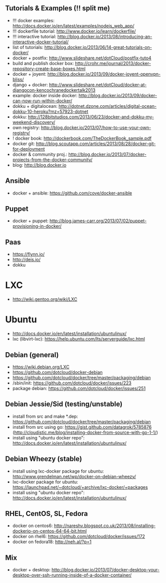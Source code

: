 ## Tutorials & Examples (!! split me)
 - !!! docker examples: http://docs.docker.io/en/latest/examples/nodejs_web_app/
 - !!! dockerfile tutorial: http://www.docker.io/learn/dockerfile/
 - !!! interactive tutorial: http://blog.docker.io/2013/08/introducing-an-interactive-docker-tutorial/
 - list of tutorials: http://blog.docker.io/2013/06/14-great-tutorials-on-docker/
 - docker + postfix: http://www.slideshare.net/dotCloud/postfix-tuto4
 - build and publish docker box: http://crohr.me/journal/2013/docker-repository-create-base-boxes.html
 - docker + joyent: http://blog.docker.io/2013/09/docker-joyent-openvpn-bliss/
 - django + docker: http://www.slideshare.net/dotCloud/docker-at-djangocon-kencochranedockertalk2013
 - example: docker inside docker: http://blog.docker.io/2013/09/docker-can-now-run-within-docker/
 - dokku + digitalocean: http://dotnet.dzone.com/articles/digital-ocean-dokku-10-heroku?mz=57923-dotnet
 - dokku: http://128bitstudios.com/2013/06/23/docker-and-dokku-my-weekend-discovery/
 - own registry: http://blog.docker.io/2013/07/how-to-use-your-own-registry/
 - ! docker book: http://dockerbook.com/TheDockerBook_sample.pdf
 - docker git: http://blog.scoutapp.com/articles/2013/08/28/docker-git-for-deployment
 - docker & community proj.: http://blog.docker.io/2013/07/docker-projects-from-the-docker-community/
 - blog: http://blog.docker.io

## Ansible
 - docker + ansible: https://github.com/cove/docker-ansible

## Puppet
 - docker + puppet: http://blog.james-carr.org/2013/07/02/puppet-provisioning-in-docker/

## Paas
 - https://flynn.io/
 - http://deis.io/
 - dokku

# LXC
 - http://wiki.gentoo.org/wiki/LXC

# Ubuntu
 - http://docs.docker.io/en/latest/installation/ubuntulinux/
 - lxc (libvirt-lxc): https://help.ubuntu.com/lts/serverguide/lxc.html

## Debian (general)
 - https://wiki.debian.org/LXC
 - https://github.com/dotcloud/docker-debian
 - https://github.com/dotcloud/docker/tree/master/packaging/debian
 - /sbin/init: https://github.com/dotcloud/docker/issues/223
 - package debian: https://github.com/dotcloud/docker/issues/251

## Debian Jessie/Sid (testing/unstable)
 - install from src and make *.dep: https://github.com/dotcloud/docker/tree/master/packaging/debian
 - install from src using go: https://gist.github.com/datagrok/5785876 (http://cloudistic.me/blog/installing-docker-from-source-with-go-1-1/)
 - install using "ubuntu docker repo": http://docs.docker.io/en/latest/installation/ubuntulinux/

## Debian Wheezy (stable)
 - install using lxc-docker package for ubuntu: http://www.grendelman.net/wp/docker-on-debian-wheezy/
 - lxc-docker package for ubuntu: https://launchpad.net/~dotcloud/+archive/lxc-docker/+packages
 - install using "ubuntu docker repo": http://docs.docker.io/en/latest/installation/ubuntulinux/

## RHEL, CentOS, SL, Fedora
 - docker on centos6: http://nareshv.blogspot.co.uk/2013/08/installing-dockerio-on-centos-64-64-bit.html
 - docker on rhel6: https://github.com/dotcloud/docker/issues/172
 - docker on fedora18: http://neh.al/?p=1

## Mix
 - docker + desktop: http://blog.docker.io/2013/07/docker-desktop-your-desktop-over-ssh-running-inside-of-a-docker-container/
